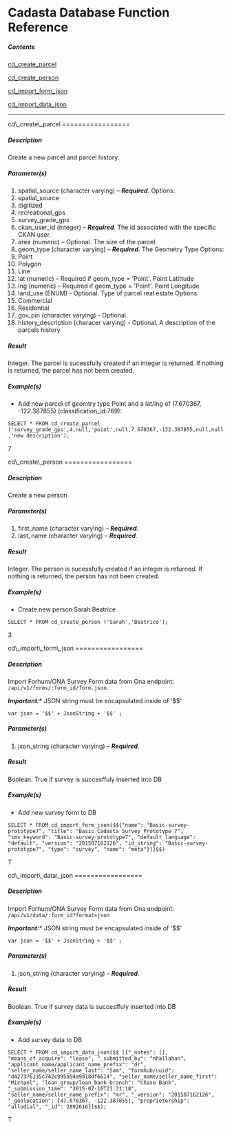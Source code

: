 Cadasta Database Function Reference
===============================


##### Contents

[cd\_create\_parcel](#cd_create_parcel)

[cd\_create\_person](#cd_create_person)

[cd\_import\_form\_json](#cd_import_form_json)

[cd\_import\_data\_json](#cd_import_data_json)

* * * * *

<a name="cd_create_parcel"/>
cd\_create\_parcel
=================

##### Description

Create a new parcel and parcel history.

##### Parameter(s)

1.  spatial\_source (character varying) – ***Required***.
Options:
1. spatial_source
2. digitized
3. recreational_gps
4. survey_grade_gps
2.  ckan\_user\_id (integer) – ***Required***. The id associated with the specific CKAN user.
3.  area (numeric) – Optional. The size of the parcel.
4.  geom\_type (character varying) – ***Required***. The Geometry Type
Options:
1. Point
2. Polygon
3. Line
5.  lat (numeric) – Required if geom\_type = 'Point'. Point Latittude
6.  lng (numeric) – Required if geom\_type = 'Point'. Point Longitude
7.  land\_use (ENUM) - Optional. Type of parcel real estate
Options:
1. Commercial
2. Residential
8.  gov\_pin (character varying) - Optional. 
9.  history\_description (characer varying) - Optional. A description of the parcels history

##### Result

Integer. The parcel is sucessfully created if an integer is returned. If nothing is returned, the parcel
has not been created.

##### Example(s)

-   Add new parcel of geomtry type Point and a lat/lng of (7.670367, -122.387855) (classification\_id:769):

```SELECT * FROM cd_create_parcel ('survey_grade_gps',4,null,'point',null,7.670367,-122.387855,null,null,'new description');```


7


<a name="cd_create_person"/>
cd\_create\_person
=================

##### Description

Create a new person

##### Parameter(s)

1.  first\_name (character varying) – ***Required***.
2.  last\_name (character varying) – ***Required***.

##### Result

Integer. The person is sucessfully created if an integer is returned. If nothing is returned, the person
has not been created.

##### Example(s)

-   Create new person Sarah Beatrice

```SELECT * FROM cd_create_person ('Sarah','Beatrice');```


3

<a name="cd_import_form_json"/>
cd\_import\_form\_json
=================

##### Description

Import Forhum/ONA Survey Form data from Ona endpoint: ```/api/v1/forms/:form_id/form.json.```

***Important:**** JSON string must be encapsulated inside of '$$' 

```var json = '$$' + JsonString + '$$' ;```

##### Parameter(s)

1.  json\_string (character varying) – ***Required***.

##### Result

Boolean. True if survey is succesffuly inserted into DB

##### Example(s)

-   Add new survey form to DB

```SELECT * FROM cd_import_form_json($${"name": "Basic-survey-prototype7", "title": "Basic Cadasta Survey Prototype 7", "sms_keyword": "Basic-survey-prototype7", "default_language": "default", "version": "201507162126", "id_string": "Basic-survey-prototype7", "type": "survey", "name": "meta"}]}$$)```


T

<a name="cd_import_data_json"/>
cd\_import\_data\_json
=================

##### Description

Import Forhum/ONA Survey Form data from Ona endpoint: ```/api/v1/data/:form_id?format=json```

***Important:**** JSON string must be encapsulated inside of '$$' 

```var json = '$$' + JsonString + '$$' ;```

##### Parameter(s)

1.  json\_string (character varying) – ***Required***.

##### Result

Boolean. True if survey data is succesffuly inserted into DB

##### Example(s)

-   Add survey data to DB

```SELECT * FROM cd_import_data_json($$ [{"_notes": [],  "means_of_acquire": "lease", "_submitted_by": "nhallahan", "applicant_name/applicant_name_prefix": "dr", "seller_name/seller_name_last": "Sam", "formhub/uuid": "d427376135c742c995a94a9d18df6614", "seller_name/seller_name_first": "Michael", "loan_group/loan_bank_branch": "Chase Bank", "_submission_time": "2015-07-16T21:31:18", "seller_name/seller_name_prefix": "mr", "_version": "201507162126", "_geolocation": [47.670367, -122.387855], "proprietorship": "allodial", "_id": 2892616}]$$);```

T

